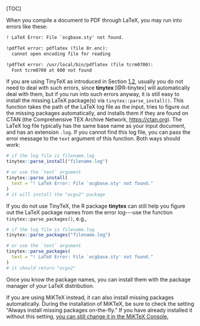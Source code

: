 [TOC]

When you compile a document to PDF through LaTeX, you may run into errors like these:

```latex
! LaTeX Error: File `ocgbase.sty' not found.

!pdfTeX error: pdflatex (file 8r.enc):
  cannot open encoding file for reading

!pdfTeX error: /usr/local/bin/pdflatex (file tcrm0700):
  Font tcrm0700 at 600 not found
```

If you are using TinyTeX as introduced in Section [1.2]($Install-LaTeX-TinyTeX-For-PDF-Reports), usually you do not need to deal with such errors, since **tinytex** [@R-tinytex] will automatically deal with them, but if you run into such errors anyway, it is still easy to install the missing LaTeX package(s) via `tinytex::parse_install()`. This function takes the path of the LaTeX log file as the input, tries to figure out the missing packages automatically, and installs them if they are found on CTAN (the Comprehensive TEX Archive Network, https://ctan.org). The LaTeX log file typically has the same base name as your input document, and has an extension `.log`. If you cannot find this log file, you can pass the error message to the `text` argument of this function. Both ways should work:

```R
# if the log file is filename.log
tinytex::parse_install("filename.log")

# or use the `text` argument
tinytex::parse_install(
  text = "! LaTeX Error: File `ocgbase.sty' not found."
)
# it will install the "ocgx2" package
```

If you do not use TinyTeX, the R package **tinytex** can still help you figure out the LaTeX package names from the error log---use the function `tinytex::parse_packages()`, e.g.,

```R
# if the log file is filename.log
tinytex::parse_packages("filename.log")

# or use the `text` argument
tinytex::parse_packages(
  text = "! LaTeX Error: File `ocgbase.sty' not found."
)
# it should return "ocgx2"
```

Once you know the package names, you can install them with the package manager of your LaTeX distribution.

If you are using MiKTeX instead, it can also install missing packages automatically. During the installation of MiKTeX, be sure to check the setting "Always install missing packages on-the-fly." If you have already installed it without this setting, [you can still change it in the MiKTeX Console.](https://github.com/rstudio/rmarkdown/issues/1285#issuecomment-374340175)
